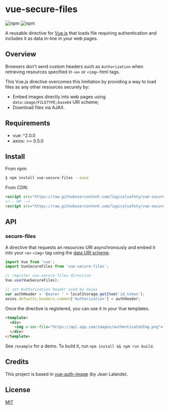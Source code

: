 # vue-secure-files

![npm](https://img.shields.io/npm/v/vue-secure-files.svg) ![npm](https://img.shields.io/npm/dt/vue-secure-files.svg)

A reusable directive for [Vue.js](https://github.com/vuejs/vue) that loads file
requiring authentication and includes it as data in-line in your web
pages.

## Overview

Browsers don't send custom headers such as `Authorization` when retrieving
resources specified in `<a>` or `<img>` html tags.

This Vue.js directive overcomes this limitation by providing a way to load files as any other resources securely by:
 * Embed images directly into web pages using `data:image/FILETYPE;base64` URI scheme;
 * Download files via AJAX.
 
## Requirements

- vue: \^2.0.0
- axios: >= 0.5.0

## Install

From npm:

``` sh
$ npm install vue-secure-files --save
```

From CDN:

``` html
<script src="https://raw.githubusercontent.com/logicalsafety/vue-secure-files/x.x.x/vue-secure-files.js"></script>
<!-- OR -->
<script src="https://raw.githubusercontent.com/logicalsafety/vue-secure-files/x.x.x/vue-secure-files.min.js"></script>
```

## API

### secure-files

A directive that requests an resources URI asynchronously and embed it into your `<a>`
`<img>` tag using the [data URI scheme](https://en.wikipedia.org/wiki/Data_URI_scheme).

``` js
import Vue from 'vue';
import VueSecureFiles from 'vue-secure-files';

// register vue-secure-files directive
Vue.use(VueSecureFiles);

// set Authorization header used by axios
var authHeader = 'Bearer ' + localStorage.getItem('id_token');
axios.defaults.headers.common['Authorization'] = authHeader;
```

Once the directive is registered, you can use it in your Vue templates.

``` html
<template>
  <div>
    <img v-sec-file="https://api.app.com/images/authenticatedImg.png">
  </div>
</template>
```

See `/example` for a demo. To build it, run `npm install && npm run build`.

## Credits

This project is based in [vue-auth-image](https://gitlab.com/jlalande/vue-auth-image) (by Jean Lalande).

## License

[MIT](https://opensource.org/licenses/MIT)
